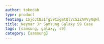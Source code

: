 ```yaml
---
author: tokodab
type: product
featimg: 1Sjo3CB3ITg59CxgmtQlVcS2ZAVVyNqHl
title: Neymar Jr Samsung Galaxy S9 Case
tags: [samsung, galaxy, s9]
category: [samsung]
---
```

